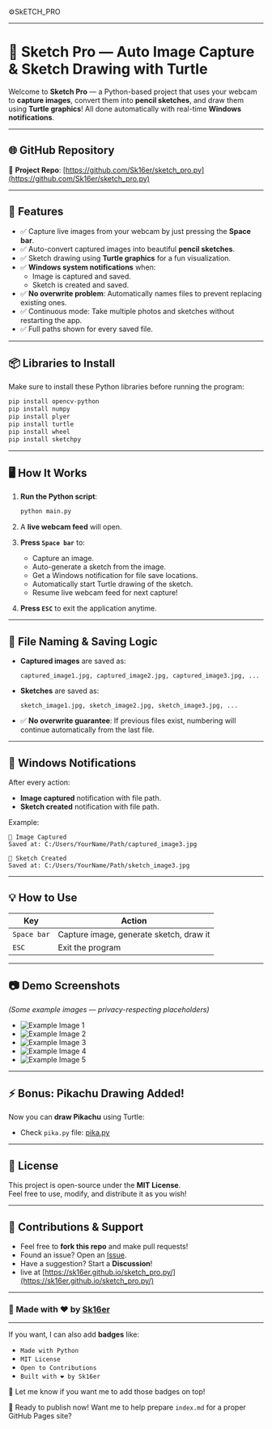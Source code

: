 

⚙️SkETCH_PRO

---


# 📸 Sketch Pro — Auto Image Capture & Sketch Drawing with Turtle

Welcome to **Sketch Pro** — a Python-based project that uses your webcam to **capture images**, convert them into **pencil sketches**, and draw them using **Turtle graphics**! All done automatically with real-time **Windows notifications**.

---

## 🌐 GitHub Repository

🔗 **Project Repo**: [https://github.com/Sk16er/sketch_pro.py](https://github.com/Sk16er/sketch_pro.py)

---

## 🚀 Features

- ✅ Capture live images from your webcam by just pressing the **Space bar**.
- ✅ Auto-convert captured images into beautiful **pencil sketches**.
- ✅ Sketch drawing using **Turtle graphics** for a fun visualization.
- ✅ **Windows system notifications** when:
  - Image is captured and saved.
  - Sketch is created and saved.
- ✅ **No overwrite problem**: Automatically names files to prevent replacing existing ones.
- ✅ Continuous mode: Take multiple photos and sketches without restarting the app.
- ✅ Full paths shown for every saved file.

---

## 📦 Libraries to Install

Make sure to install these Python libraries before running the program:

```bash
pip install opencv-python
pip install numpy
pip install plyer
pip install turtle
pip install wheel
pip install sketchpy
```

---

## 🖥 How It Works

1. **Run the Python script**:
   ```bash
   python main.py
   ```

2. A **live webcam feed** will open.

3. **Press `Space bar`** to:
   - Capture an image.
   - Auto-generate a sketch from the image.
   - Get a Windows notification for file save locations.
   - Automatically start Turtle drawing of the sketch.
   - Resume live webcam feed for next capture!

4. **Press `ESC`** to exit the application anytime.

---

## 📂 File Naming & Saving Logic

- **Captured images** are saved as:
  ```
  captured_image1.jpg, captured_image2.jpg, captured_image3.jpg, ...
  ```

- **Sketches** are saved as:
  ```
  sketch_image1.jpg, sketch_image2.jpg, sketch_image3.jpg, ...
  ```

- ✅ **No overwrite guarantee**: If previous files exist, numbering will continue automatically from the last file.

---

## 🔔 Windows Notifications

After every action:
- **Image captured** notification with file path.
- **Sketch created** notification with file path.

Example:

```
📸 Image Captured
Saved at: C:/Users/YourName/Path/captured_image3.jpg

🎨 Sketch Created
Saved at: C:/Users/YourName/Path/sketch_image3.jpg
```

---

## 💡 How to Use

| Key         | Action                                    |
|-------------|-------------------------------------------|
| `Space bar` | Capture image, generate sketch, draw it   |
| `ESC`       | Exit the program                         |

---

## 📷 Demo Screenshots

_(Some example images — privacy-respecting placeholders)_

- ![Example Image 1](https://github.com/user-attachments/assets/67606422-f23a-471c-adb7-7720582de7a9)
- ![Example Image 2](https://github.com/user-attachments/assets/4447b92a-bdcc-471e-8103-25a70be925d3)
- ![Example Image 3](https://github.com/user-attachments/assets/43df39ee-bc4c-40eb-86b2-c994a9538b81)
- ![Example Image 4](https://github.com/user-attachments/assets/86d08222-54db-4120-8a4f-3ae6c436aa06)
- ![Example Image 5](https://github.com/user-attachments/assets/7af3129d-010b-4e37-b188-89992e7beb41)

---

## ⚡ Bonus: Pikachu Drawing Added!

Now you can **draw Pikachu** using Turtle:

- Check `pika.py` file: [pika.py](https://github.com/Sk16er/sketch_pro.py/blob/main/pika.py)

---

## 📜 License

This project is open-source under the **MIT License**.  
Feel free to use, modify, and distribute it as you wish!

---

## 💬 Contributions & Support

- Feel free to **fork this repo** and make pull requests!
- Found an issue? Open an [Issue](https://github.com/Sk16er/sketch_pro.py/issues).
- Have a suggestion? Start a **Discussion**!
- live at [https://sk16er.github.io/sketch_pro.py/](https://sk16er.github.io/sketch_pro.py/)

---

### 🚀 Made with ❤️ by [Sk16er](https://github.com/Sk16er)


---

If you want, I can also add **badges** like:
- `Made with Python`
- `MIT License`
- `Open to Contributions`
- `Built with ❤️ by Sk16er`

💬 Let me know if you want me to add those badges on top!

🚀 Ready to publish now! Want me to help prepare `index.md` for a proper GitHub Pages site?
